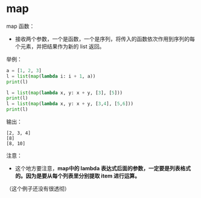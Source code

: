 # map

map 函数：

- 接收两个参数，一个是函数，一个是序列，将传入的函数依次作用到序列的每个元素，并把结果作为新的 list 返回。

举例：

```py
a = [1, 2, 3]
l = list(map(lambda i: i + 1, a))
print(l)

l = list(map(lambda x, y: x + y, [3], [5]))
print(l)
l = list(map(lambda x, y: x + y, [3,4], [5,6]))
print(l)
```

输出：

```
[2, 3, 4]
[8]
[8, 10]
```

注意：

- 这个地方要注意，**map中的 lambda 表达式后面的参数，一定要是列表格式的。因为是要从每个列表里分别提取 item 进行运算。**

（这个例子还没有很透彻）
